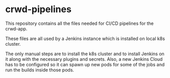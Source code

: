 # crwd-pipelines
This repository contains all the files needed for CI/CD pipelines for the crwd-app.

These files are all used by a Jenkins instance which is installed on local k8s cluster.

The only manual steps are to install the k8s cluster and to install Jenkins on it along with the necessary plugins and secrets. 
Also, a new Jenkins Cloud has to be configured so it can spawn up new pods for some of the jobs and run the builds inside those pods.
